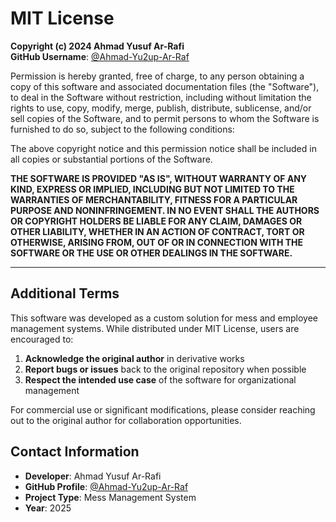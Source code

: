 # MIT License

**Copyright (c) 2024 Ahmad Yusuf Ar-Rafi**  
**GitHub Username**: [@Ahmad-Yu2up-Ar-Raf](https://github.com/Ahmad-Yu2up-Ar-Raf)

Permission is hereby granted, free of charge, to any person obtaining a copy of this software and associated documentation files (the "Software"), to deal in the Software without restriction, including without limitation the rights to use, copy, modify, merge, publish, distribute, sublicense, and/or sell copies of the Software, and to permit persons to whom the Software is furnished to do so, subject to the following conditions:

The above copyright notice and this permission notice shall be included in all copies or substantial portions of the Software.

**THE SOFTWARE IS PROVIDED "AS IS", WITHOUT WARRANTY OF ANY KIND, EXPRESS OR IMPLIED, INCLUDING BUT NOT LIMITED TO THE WARRANTIES OF MERCHANTABILITY, FITNESS FOR A PARTICULAR PURPOSE AND NONINFRINGEMENT. IN NO EVENT SHALL THE AUTHORS OR COPYRIGHT HOLDERS BE LIABLE FOR ANY CLAIM, DAMAGES OR OTHER LIABILITY, WHETHER IN AN ACTION OF CONTRACT, TORT OR OTHERWISE, ARISING FROM, OUT OF OR IN CONNECTION WITH THE SOFTWARE OR THE USE OR OTHER DEALINGS IN THE SOFTWARE.**

---

## Additional Terms

This software was developed as a custom solution for mess and employee management systems. While distributed under MIT License, users are encouraged to:

1. **Acknowledge the original author** in derivative works
2. **Report bugs or issues** back to the original repository when possible
3. **Respect the intended use case** of the software for organizational management

For commercial use or significant modifications, please consider reaching out to the original author for collaboration opportunities.

## Contact Information

- **Developer**: Ahmad Yusuf Ar-Rafi
- **GitHub Profile**: [@Ahmad-Yu2up-Ar-Raf](https://github.com/Ahmad-Yu2up-Ar-Raf)
- **Project Type**: Mess Management System
- **Year**: 2025